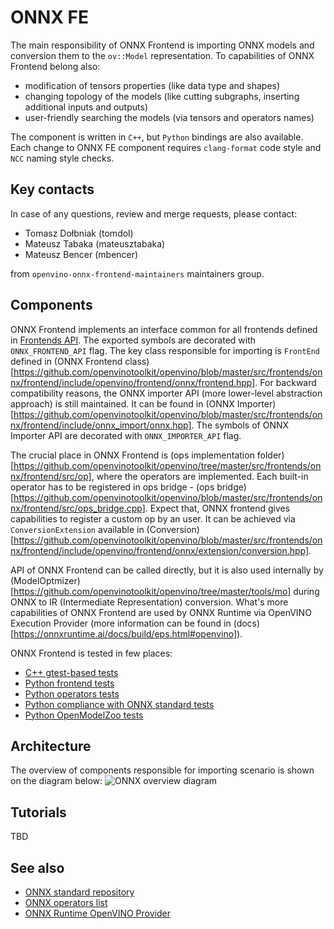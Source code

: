 # ONNX FE

The main responsibility of ONNX Frontend is importing ONNX models and conversion them to the `ov::Model` representation. 
To capabilities of ONNX Frontend belong also:
* modification of tensors properties (like data type and shapes)
* changing topology of the models (like cutting subgraphs, inserting additional inputs and outputs)
* user-friendly searching the models (via tensors and operators names)

The component is written in `C++`, but `Python` bindings are also available.
Each change to ONNX FE component requires `clang-format` code style and `NCC` naming style checks.


## Key contacts

In case of any questions, review and merge requests, please contact:
* Tomasz Dołbniak (tomdol)
* Mateusz Tabaka (mateusztabaka)
* Mateusz Bencer (mbencer)

from `openvino-onnx-frontend-maintainers` maintainers group.


## Components

ONNX Frontend implements an interface common for all frontends defined in [Frontends API](https://github.com/openvinotoolkit/openvino/tree/master/src/frontends/common/include/openvino/frontend).
The exported symbols are decorated with `ONNX_FRONTEND_API` flag. The key class responsible for importing is `FrontEnd` defined in (ONNX Frontend class)[https://github.com/openvinotoolkit/openvino/blob/master/src/frontends/onnx/frontend/include/openvino/frontend/onnx/frontend.hpp].
For backward compatibility reasons, the ONNX importer API (more lower-level abstraction approach) is still maintained. It can be found in (ONNX Importer)[https://github.com/openvinotoolkit/openvino/blob/master/src/frontends/onnx/frontend/include/onnx_import/onnx.hpp]. The symbols of ONNX Importer API are decorated with `ONNX_IMPORTER_API` flag.

The crucial place in ONNX Frontend is (ops implementation folder)[https://github.com/openvinotoolkit/openvino/tree/master/src/frontends/onnx/frontend/src/op], where the operators are implemented. Each built-in operator has to be registered in ops bridge - (ops bridge)[https://github.com/openvinotoolkit/openvino/blob/master/src/frontends/onnx/frontend/src/ops_bridge.cpp]. Expect that, ONNX frontend gives capabilities to register a custom op by an user. It can be achieved via `ConversionExtension` available in (Conversion)[https://github.com/openvinotoolkit/openvino/blob/master/src/frontends/onnx/frontend/include/openvino/frontend/onnx/extension/conversion.hpp].

API of ONNX Frontend can be called directly, but it is also used internally by (ModelOptmizer)[https://github.com/openvinotoolkit/openvino/tree/master/tools/mo] during ONNX to IR (Intermediate Representation) conversion. What's more capabilities of ONNX Frontend are used by ONNX Runtime via OpenVINO Execution Provider (more information can be found in (docs)[https://onnxruntime.ai/docs/build/eps.html#openvino]).

ONNX Frontend is tested in few places:
- [C++ gtest-based tests](https://github.com/openvinotoolkit/openvino/tree/master/src/frontends/onnx/tests)
- [Python frontend tests](https://github.com/openvinotoolkit/openvino/tree/master/src/bindings/python/tests/test_frontend)
- [Python operators tests](https://github.com/openvinotoolkit/openvino/tree/master/src/bindings/python/tests/test_onnx)
- [Python compliance with ONNX standard tests](https://github.com/openvinotoolkit/openvino/blob/master/src/bindings/python/tests/test_onnx/test_backend.py)
- [Python OpenModelZoo tests](https://github.com/openvinotoolkit/openvino/blob/master/src/bindings/python/tests/test_onnx/test_zoo_models.py)


## Architecture
The overview of components responsible for importing scenario is shown on the diagram below:
![ONNX overview diagram](docs/img/onnx_fe_overview.png)


## Tutorials
TBD


## See also

 * [ONNX standard repository](https://github.com/onnx/onnx)
 * [ONNX operators list](https://github.com/onnx/onnx/blob/main/docs/Operators.md)
 * [ONNX Runtime OpenVINO Provider](https://github.com/microsoft/onnxruntime/tree/cccbe90764616749f06633fadaf90aba2eb360c9/onnxruntime/core/providers/openvino)
